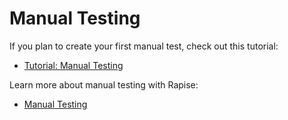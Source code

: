 # Manual Testing

If you plan to create your first manual test, check out this tutorial:

- [Tutorial: Manual Testing](Guide/tutorial_exploratory_testing.md)

Learn more about manual testing with Rapise:

- [Manual Testing](Guide/manual_testing.md)